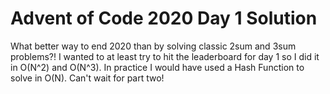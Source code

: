 # Advent of Code 2020 Day 1 Solution
What better way to end 2020 than by solving classic 2sum and 3sum problems?!
I wanted to at least try to hit the leaderboard for day 1 so I did it in O(N^2) and O(N^3).
In practice I would have used a Hash Function to solve in O(N).
Can't wait for part two!
